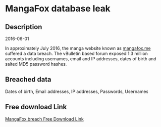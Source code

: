 # MangaFox database leak

## Description

2016-06-01

In approximately July 2016, the manga website known as <a href="http://mangafox.me" target="_blank" rel="noopener">mangafox.me</a> suffered a data breach. The vBulletin based forum exposed 1.3 million accounts including usernames, email and IP addresses, dates of birth and salted MD5 password hashes.

## Breached data

Dates of birth, Email addresses, IP addresses, Passwords, Usernames

## Free download Link

[MangaFox breach Free Download Link](https://link-to.net/1229997/481.3097155403433/dynamic/?r=aHR0cHM6Ly93d3cubWVkaWFmaXJlLmNvbS92aWV3L3gyR2J6b3pEUVQzOTVtRC9tYW5nYWZveC5tZS9maWxl)